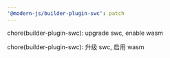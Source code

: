 ```yaml
---
'@modern-js/builder-plugin-swc': patch
---
```


chore(builder-plugin-swc): upgrade swc, enable wasm

chore(builder-plugin-swc): 升级 swc, 启用 wasm
